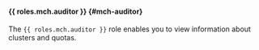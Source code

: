 #### {{ roles.mch.auditor }} {#mch-auditor}

The `{{ roles.mch.auditor }}` role enables you to view information about clusters and quotas.
